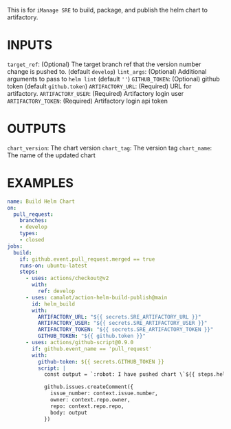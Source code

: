 This is for `iManage SRE` to build, package, and publish the helm chart to artifactory.


# INPUTS

`target_ref`: (Optional) The target branch ref that the version number change is pushed to. (default `develop`)
`lint_args`: (Optional) Additional arguments to pass to `helm lint` (default `''`)
`GITHUB_TOKEN`: (Optional) github token (default `github.token`)
`ARTIFACTORY_URL`: (Required) URL for artifactory.
`ARTIFACTORY_USER`: (Required) Artifactory login user
`ARTIFACTORY_TOKEN`: (Required) Artifactory login api token
# OUTPUTS

`chart_version`: The chart version
`chart_tag`: The version tag
`chart_name`: The name of the updated chart


# EXAMPLES

```yaml
name: Build Helm Chart
on:
  pull_request:
    branches:
    - develop
    types:
    - closed
jobs:
  build:
    if: github.event.pull_request.merged == true
    runs-on: ubuntu-latest
    steps:
      - uses: actions/checkout@v2
        with:
          ref: develop
      - uses: camalot/action-helm-build-publish@main
        id: helm_build
        with:
          ARTIFACTORY_URL: "${{ secrets.SRE_ARTIFACTORY_URL }}"
          ARTIFACTORY_USER: "${{ secrets.SRE_ARTIFACTORY_USER }}"
          ARTIFACTORY_TOKEN: "${{ secrets.SRE_ARTIFACTORY_TOKEN }}"
          GITHUB_TOKEN: "${{ github.token }}"
      - uses: actions/github-script@0.9.0
        if: github.event_name == 'pull_request'
        with:
          github-token: ${{ secrets.GITHUB_TOKEN }}
          script: |
            const output = `:robot: I have pushed chart \`${{ steps.helm_build.outputs.chart_name }}\` version \`${{ steps.helm_build.outputs.chart_version }}\` to artifcatory.`;

            github.issues.createComment({
              issue_number: context.issue.number,
              owner: context.repo.owner,
              repo: context.repo.repo,
              body: output
            })

```
